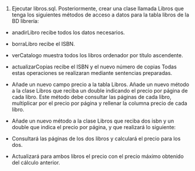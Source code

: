 1. Ejecutar libros.sql. Posteriormente, crear una clase llamada Libros que tenga los siguientes métodos de acceso a datos para la tabla libros de la BD librería:


- anadirLibro recibe todos los datos necesarios.

- borraLibro recibe el ISBN.

- verCatalogo muestra todos los libros ordenador por título ascendente.

- actualizarCopias recibe el ISBN y el nuevo número de copias Todas estas operaciones se realizaran mediante sentencias preparadas.

- Añade un nuevo campo precio a la tabla Libros. Añade un nuevo método a la clase Libros que reciba un double indicando el precio por página de cada libro. Este método debe consultar las páginas de cada libro, multiplicar por el precio por página y rellenar la columna precio de cada libro.


- Añade un nuevo método a la clase Libros que reciba dos isbn y un double que indica el precio por página, y que realizará lo siguiente:

- Consultará las páginas de los dos libros y calculará el precio para los dos.

- Actualizará para ambos libros el precio con el precio máximo obtenido del cálculo anterior.